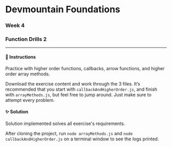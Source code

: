 # Devmountain Foundations
### Week 4
### Function Drills 2

---

#### :dart: Instructions
Practice with higher order functions, callbacks, arrow functions, and higher order array methods.

Download the exercise content and work through the 3 files. It’s recommended that you start with `callbackAndHigherOrder.js`, and finish with `arrayMethods.js`, but feel free to jump around. Just make sure to attempt every problem.

#### :sparkles: Solution
Solution implemented solves all exercise's requirements.

After cloning the project, run `node arrayMethods.js` and `node callbackAndHigherOrder.js` on a terminal window to see the logs printed.

